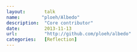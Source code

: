 ```yaml
---
layout:       talk
name:        "ploeh/Albedo"
description:  "Core contributor"
date:         2013-11-13
url:          "http://github.com/ploeh/albedo"
categories:   [Reflection]
---
```

